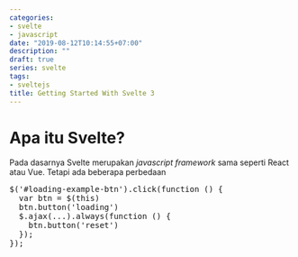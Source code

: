 ```yaml
---
categories:
- svelte
- javascript
date: "2019-08-12T10:14:55+07:00"
description: ""
draft: true
series: svelte
tags:
- sveltejs
title: Getting Started With Svelte 3
---
```




# Apa itu Svelte?
Pada dasarnya Svelte merupakan *javascript framework* sama seperti React atau Vue. Tetapi ada beberapa perbedaan

<pre data-enlighter-language="js" data-enlighter-linenumbers="true" >
$('#loading-example-btn').click(function () {
  var btn = $(this)
  btn.button('loading')
  $.ajax(...).always(function () {
    btn.button('reset')
  });
});
</pre>